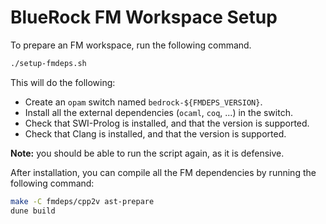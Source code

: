 BlueRock FM Workspace Setup
===========================

To prepare an FM workspace, run the following command.
```sh
./setup-fmdeps.sh
```
This will do the following:
- Create an `opam` switch named `bedrock-${FMDEPS_VERSION}`.
- Install all the external dependencies (`ocaml`, `coq`, ...) in the switch.
- Check that SWI-Prolog is installed, and that the version is supported.
- Check that Clang is installed, and that the version is supported.


**Note:** you should be able to run the script again, as it is defensive.


After installation, you can compile all the FM dependencies by running the
following command:
```sh
make -C fmdeps/cpp2v ast-prepare
dune build
```
